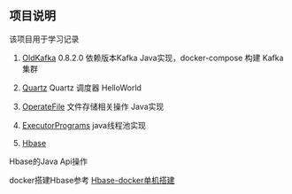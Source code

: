 ## 项目说明
该项目用于学习记录


1. [OldKafka](https://github.com/CrazyQii/Springboot/tree/master/OldKafka)
  0.8.2.0 依赖版本Kafka Java实现，docker-compose 构建 Kafka 集群

2. [Quartz](https://github.com/CrazyQii/Springboot/tree/master/Quartz) 
  Quartz 调度器 HelloWorld

3. [OperateFile](https://github.com/CrazyQii/Springboot/tree/master/OperateFile)
  文件存储相关操作 Java实现

4. [ExecutorPrograms](https://github.com/CrazyQii/Springboot/tree/master/ExecutorPrograms)
  java线程池实现

5. [Hbase](https://github.com/CrazyQii/Springboot/tree/master/Hbase)

  Hbase的Java Api操作

  docker搭建Hbase参考 [Hbase-docker单机搭建](https://www.crazyqiqi.top/2022/01/12/Hbase-docker%E5%8D%95%E6%9C%BA%E6%90%AD%E5%BB%BA/)